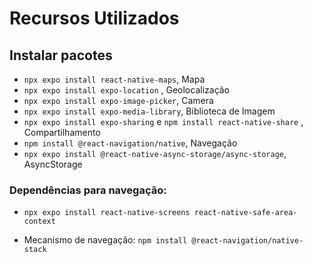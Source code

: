 # Recursos Utilizados

## Instalar pacotes

- `npx expo install react-native-maps`, Mapa
- `npx expo install expo-location` , Geolocalização
- `npx expo install expo-image-picker`, Camera
- `npx expo install expo-media-library`, Biblioteca de Imagem
- `npx expo install expo-sharing` e `npm install react-native-share` , Compartilhamento
- `npm install @react-navigation/native`, Navegação
- `npx expo install @react-native-async-storage/async-storage`, AsyncStorage

### Dependências para navegação:

- `npx expo install react-native-screens react-native-safe-area-context`

- Mecanismo de navegação: `npm install @react-navigation/native-stack`
